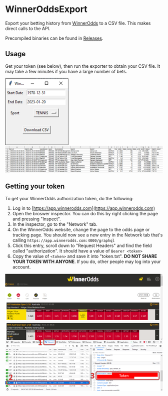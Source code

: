 # WinnerOddsExport

Export your betting history from [WinnerOdds](https://winnerodds.com/) to a CSV file. This makes direct calls to the API.

Precompiled binaries can be found in [Releases](https://github.com/arsym-dev/WinnerOddsExport/releases).

## Usage

Get your token (see below), then run the exporter to obtain your CSV file. It may take a few minutes if you have a large number of bets.

![Main UI](img/main.png)
![Betting data](img/bet_history.png)


## Getting your token

To get your WinnerOdds authorization token, do the following:

1. Log in to [https://app.winnerodds.com](https://app.winnerodds.com)
2. Open the broswer inspector. You can do this by right clicking the page and pressing "Inspect".
3. In the inspector, go to the "Network" tab.
4. On the WinnerOdds website, change the page to the odds page or tracking page. You should now see a new entry in the Network tab that's calling `https://app.winnerodds.com:4000/graphql`
5. Click this entry, scroll down to "Request Headers" and find the field called "authorization". It should have a value of `Bearer <token>`
6. Copy the value of `<token>` and save it into "token.txt". **DO NOT SHARE YOUR TOKEN WITH ANYONE**. If you do, other people may log into your account.

![Main UI](img/token.png)

